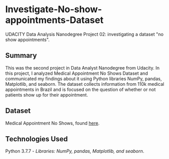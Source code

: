 # Investigate-No-show-appointments-Dataset
UDACITY Data Analysis Nanodegree Project 02: investigating a dataset "no show appointments".
## Summary
This was the second project in Data Analyst Nanodegree from Udacity. In this project, I analyzed Medical Appointment No Shows Dataset and communicated my findings about it using Python libraries NumPy, pandas, Matplotlib, and seaborn. The dataset collects information from 110k medical appointments in Brazil and is focused on the question of whether or not patients show up for their appointment.

## Dataset
Medical Appointment No Shows, found [here](https://www.kaggle.com/joniarroba/noshowappointments).

## Technologies Used
Python 3.7.7 -  *Libraries: NumPy, pandas, Matplotlib, and seaborn*.

